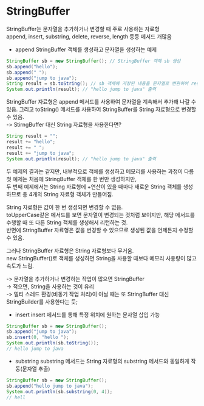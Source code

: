 # StringBuffer
StringBuffer는 문자열을 추가하거나 변경할 때 주로 사용하는 자료형   
append, insert, substring, delete, reverse, length 등등 메서드 개많음   

- append
StringBuffer 객체를 생성하고 문자열을 생성하는 예제
```Java
StringBuffer sb = new StringBuffer(); // StringBuffer 객체 sb 생성
sb.append("hello");
sb.append(" ");
sb.append("jump to java");
String result = sb.toString(); // sb 객체에 저장된 내용을 문자열로 변환하여 result 변수에 저장
System.out.println(result); // "hello jump to java" 출력
```
StringBuffer 자료형은 append 메서드를 사용하여 문자열을 계속해서 추가해 나갈 수 있음. 그리고 toString() 메서드를 사용하여 StringBuffer를 String 자료형으로 변경할 수 있음.   
-> StirngBuffer 대신 String 자료형을 사용한다면?

```Java
String result = "";
result += "hello";
result += " ";
result += "jump to java";
System.out.println(result); // "hello jump to java" 출력
```
두 예제의 결과는 같지만, 내부적으로 객체를 생성하고 메모리를 사용하는 과정이 다름   
첫 예제는 처음에 StringBuffer 객체를 한 번만 생성하지만,   
두 번째 예제에서는 String 자료형에 +연산이 있을 때마다 새로운 String 객체를 생성하므로 총 4개의 String 자료형 객체가 만들어짐.   
   
String 자료형은 값이 한 번 생성되면 변경할 수 없음.   
toUpperCase같은 메서드를 보면 문자열이 변경되는 것처럼 보이지만, 해당 메서드를 수행할 때 또 다른 String 객체를 생성해서 리턴하는 것.   
반면에 StringBuffer 자료형은 값을 변경할 수 있으므로 생성된 값을 언제든지 수정할 수 있음.   
   
그러나 StringBuffer 자료형은 String 자료형보다 무거움.   
new StringBuffer()로 객체를 생성하면 String을 사용할 때보다 메모리 사용량이 많고 속도가 느림.   

-> 문자열을 추가하거나 변경하는 작업이 많으면 StringBuffer   
-> 적으면, String을 사용하는 것이 유리   
-> 멀티 스레드 환경(비동기 작업 처리)이 아닐 때는 또 StringBuffer 대신 StringBuilder를 사용한다는 듯;   

- insert
insert 메서드를 통해 특정 위치에 원하는 문자열 삽입 가능
```Java
StringBuffer sb = new StringBuffer();
sb.append("jump to java");
sb.insert(0, "hello ");
System.out.println(sb.toString());
// hello jump to java
```

- substring
substring 메서드는 String 자료형의 substring 메서드와 동일하게 작동(문자열 추출)   
```Java
StringBuffer sb = new StringBuffer();
sb.append("hello jump to java");
System.out.println(sb.substring(0, 4));
// hell
```